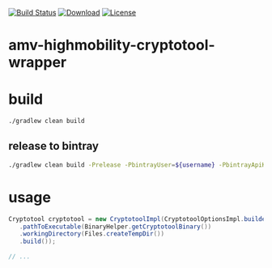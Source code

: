 [![Build Status](https://travis-ci.org/amvnetworks/amv-highmobility-cryptotool-wrapper.svg?branch=master)](https://travis-ci.org/amvnetworks/amv-highmobility-cryptotool-wrapper)
[![Download](https://api.bintray.com/packages/amvnetworks/amv-highmobility-cryptotool-wrapper/amv-highmobility-cryptotool-wrapper/images/download.svg)](https://bintray.com/amvnetworks/amv-highmobility-cryptotool-wrapper/amv-highmobility-cryptotool-wrapper/_latestVersion)
[![License](https://img.shields.io/github/license/amvnetworks/amv-highmobility-cryptotool-wrapper.svg?maxAge=2592000)](https://github.com/amvnetworks/amv-highmobility-cryptotool-wrapper/blob/master/LICENSE)

amv-highmobility-cryptotool-wrapper
========

# build
```bash
./gradlew clean build
```

## release to bintray
```bash
./gradlew clean build -Prelease -PbintrayUser=${username} -PbintrayApiKey=${apiKey} bintrayUpload
```

# usage
```java
Cryptotool cryptotool = new CryptotoolImpl(CryptotoolOptionsImpl.builder()
   .pathToExecutable(BinaryHelper.getCryptotoolBinary())
   .workingDirectory(Files.createTempDir())
   .build());
   
// ...
```